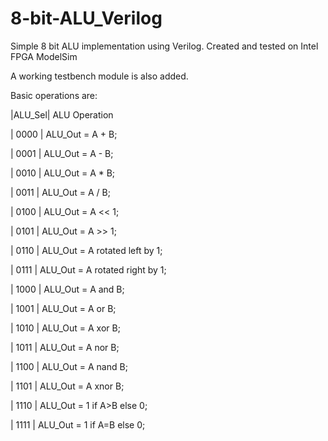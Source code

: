 # 8-bit-ALU_Verilog

Simple 8 bit ALU implementation using Verilog.
Created and tested on Intel FPGA ModelSim

A working testbench module is also added.

Basic operations are: 

|ALU_Sel|   ALU Operation

| 0000  |   ALU_Out = A + B;

| 0001  |   ALU_Out = A - B;

| 0010  |   ALU_Out = A * B;

| 0011  |   ALU_Out = A / B;

| 0100  |   ALU_Out = A << 1;

| 0101  |   ALU_Out = A >> 1;

| 0110  |   ALU_Out = A rotated left by 1;

| 0111  |   ALU_Out = A rotated right by 1;

| 1000  |   ALU_Out = A and B;

| 1001  |   ALU_Out = A or B;

| 1010  |   ALU_Out = A xor B;

| 1011  |   ALU_Out = A nor B;

| 1100  |   ALU_Out = A nand B;

| 1101  |   ALU_Out = A xnor B;

| 1110  |   ALU_Out = 1 if A>B else 0;

| 1111  |   ALU_Out = 1 if A=B else 0;
